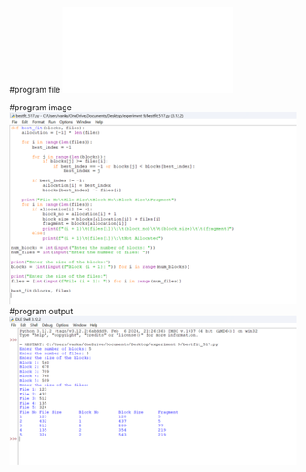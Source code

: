#program file
![program file](bestfit_517.py)

#program image
![program image](bestfit_program.png)
#program output
![program output](bestfit_output.png)




